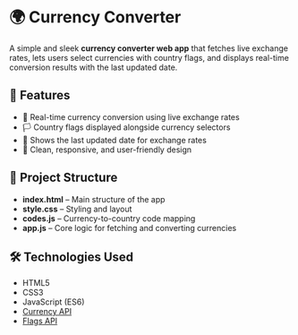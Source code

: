 # 🌍 Currency Converter

A simple and sleek **currency converter web app** that fetches live exchange rates, lets users select currencies with country flags, and displays real-time conversion results with the last updated date.  

## 🚀 Features
- 🔄 Real-time currency conversion using live exchange rates  
- 🏳️ Country flags displayed alongside currency selectors  
- 📅 Shows the last updated date for exchange rates  
- 🎨 Clean, responsive, and user-friendly design  

## 📂 Project Structure
- **index.html** – Main structure of the app  
- **style.css** – Styling and layout  
- **codes.js** – Currency-to-country code mapping  
- **app.js** – Core logic for fetching and converting currencies  

## 🛠️ Technologies Used
- HTML5  
- CSS3  
- JavaScript (ES6)  
- [Currency API](https://github.com/fawazahmed0/currency-api)  
- [Flags API](https://flagsapi.com/)  

